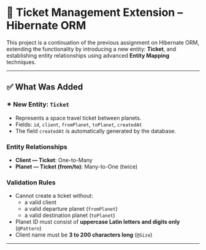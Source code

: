 # 🚀 Ticket Management Extension – Hibernate ORM

This project is a continuation of the previous assignment on Hibernate ORM, extending the functionality by introducing a new entity: **Ticket**, and establishing entity relationships using advanced **Entity Mapping** techniques.

---

## ✅ What Was Added

### ✴ New Entity: `Ticket`
- Represents a space travel ticket between planets.
- Fields: `id`, `client`, `fromPlanet`, `toPlanet`, `createdAt`
- The field `createdAt` is automatically generated by the database.

###  Entity Relationships
- **Client — Ticket**: One-to-Many
- **Planet — Ticket (from/to)**: Many-to-One (twice)

###  Validation Rules
- Cannot create a ticket without:
  - a valid client
  - a valid departure planet (`fromPlanet`)
  - a valid destination planet (`toPlanet`)
- Planet ID must consist of **uppercase Latin letters and digits only** (`@Pattern`)
- Client name must be **3 to 200 characters long** (`@Size`)

---

